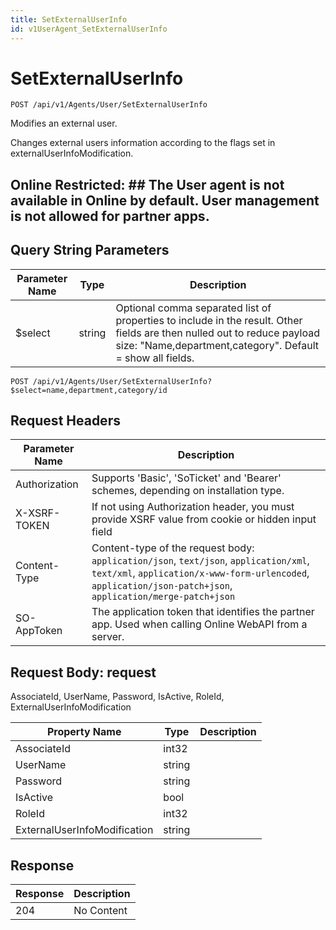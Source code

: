 ```yaml
---
title: SetExternalUserInfo
id: v1UserAgent_SetExternalUserInfo
---
```


# SetExternalUserInfo

```http
POST /api/v1/Agents/User/SetExternalUserInfo
```

Modifies an external user.

Changes external users information according to the flags set in  externalUserInfoModification.


## Online Restricted: ## The User agent is not available in Online by default. User management is not allowed for partner apps.





## Query String Parameters

| Parameter Name | Type |  Description |
|----------------|------|--------------|
| $select | string |  Optional comma separated list of properties to include in the result. Other fields are then nulled out to reduce payload size: "Name,department,category". Default = show all fields. |

```http
POST /api/v1/Agents/User/SetExternalUserInfo?$select=name,department,category/id
```


## Request Headers

| Parameter Name | Description |
|----------------|-------------|
| Authorization  | Supports 'Basic', 'SoTicket' and 'Bearer' schemes, depending on installation type. |
| X-XSRF-TOKEN   | If not using Authorization header, you must provide XSRF value from cookie or hidden input field |
| Content-Type | Content-type of the request body: `application/json`, `text/json`, `application/xml`, `text/xml`, `application/x-www-form-urlencoded`, `application/json-patch+json`, `application/merge-patch+json` |
| SO-AppToken | The application token that identifies the partner app. Used when calling Online WebAPI from a server. |

## Request Body: request  

AssociateId, UserName, Password, IsActive, RoleId, ExternalUserInfoModification 

| Property Name | Type |  Description |
|----------------|------|--------------|
| AssociateId | int32 |  |
| UserName | string |  |
| Password | string |  |
| IsActive | bool |  |
| RoleId | int32 |  |
| ExternalUserInfoModification | string |  |


## Response


| Response | Description |
|----------------|-------------|
| 204 | No Content |